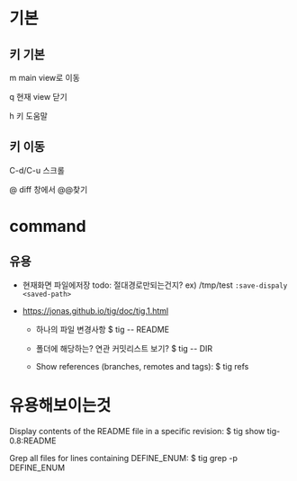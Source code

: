
# 기본

## 키 기본

  m
  main view로 이동

  q
  현재 view 닫기

  h
  키 도움말

## 키 이동

  C-d/C-u
  스크롤

  @
  diff 창에서 @@찾기

# command

## 유용

- 현재화면 파일에저장
  todo: 절대경로만되는건지? ex) /tmp/test
  ```:save-dispaly <saved-path>```

- https://jonas.github.io/tig/doc/tig.1.html
  - 하나의 파일 변경사항
  $ tig -- README

  - 폴더에 해당하는? 연관 커밋리스트 보기?
  $ tig -- DIR

  - Show references (branches, remotes and tags):
  $ tig refs

# 유용해보이는것

  Display contents of the README file in a specific revision:
  $ tig show tig-0.8:README


  Grep all files for lines containing DEFINE_ENUM:
  $ tig grep -p DEFINE_ENUM
